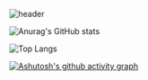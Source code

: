 ![header](https://capsule-render.vercel.app/api?type=waving&color=gradient&height=120&animation=fadeIn&section=footer&text=🚗🚘🚛&fontAlign=70)

![Anurag's GitHub stats](https://github-readme-stats.vercel.app/api?username=alsrbs&show_icons=true&theme=merko&bg_color=00000000&locale=kr)

![Top Langs](https://github-readme-stats.vercel.app/api/top-langs/?username=alsrbs&langs_count=8&layout=compact)

[![Ashutosh's github activity graph](https://github-readme-activity-graph.vercel.app/graph?username=alsrbs&theme=github-compact)](https://github.com/alsrbs/github-readme-activity-graph)